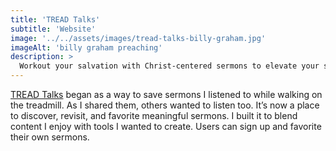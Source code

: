 ```yaml
---
title: 'TREAD Talks'
subtitle: 'Website'
image: '../../assets/images/tread-talks-billy-graham.jpg'
imageAlt: 'billy graham preaching'
description: >
  Workout your salvation with Christ-centered sermons to elevate your spiritual heartbeat.
---
```


[TREAD Talks](https://gettreadtalks.com/) began as a way to save sermons I listened to while walking on the treadmill. As I shared them, others wanted to listen too. It’s now a place to discover, revisit, and favorite meaningful sermons. I built it to blend content I enjoy with tools I wanted to create. Users can sign up and favorite their own sermons.

